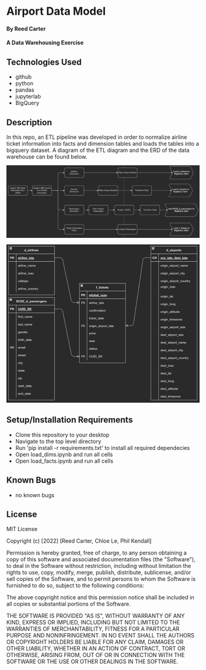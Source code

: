# Airport Data Model

#### By Reed Carter

#### A Data Warehousing Exercise 

## Technologies Used

* github
* python
* pandas
* jupyterlab
* BigQuery

## Description

In this repo, an ETL pipeline was developed in order to normalize airline ticket information into facts and dimension tables and loads the tables into a bigquery dataset. A diagram of the ETL diagram and the ERD of the data warehouse can be found below.



[<img src="./images/ETL_pipeline_diagram.png"/>](./images/ETL_pipeline_diagram.png)

[<img src="./images/data_warehouse_ERD.png" width='700'/>](./images/data_warehouse_ERD.png)


## Setup/Installation Requirements

* Clone this repository to your desktop
* Navigate to the top level directory
* Run 'pip install -r requirements.txt' to install all required dependecies
* Open load_dims.ipynb and run all cells
* Open load_facts.ipynb and run all cells

## Known Bugs

* no known bugs

## License

MIT License

Copyright (c) [2022] [Reed Carter, Chloe Le, Phil Kendall]

Permission is hereby granted, free of charge, to any person obtaining a copy
of this software and associated documentation files (the "Software"), to deal
in the Software without restriction, including without limitation the rights
to use, copy, modify, merge, publish, distribute, sublicense, and/or sell
copies of the Software, and to permit persons to whom the Software is
furnished to do so, subject to the following conditions:

The above copyright notice and this permission notice shall be included in all
copies or substantial portions of the Software.

THE SOFTWARE IS PROVIDED "AS IS", WITHOUT WARRANTY OF ANY KIND, EXPRESS OR
IMPLIED, INCLUDING BUT NOT LIMITED TO THE WARRANTIES OF MERCHANTABILITY,
FITNESS FOR A PARTICULAR PURPOSE AND NONINFRINGEMENT. IN NO EVENT SHALL THE
AUTHORS OR COPYRIGHT HOLDERS BE LIABLE FOR ANY CLAIM, DAMAGES OR OTHER
LIABILITY, WHETHER IN AN ACTION OF CONTRACT, TORT OR OTHERWISE, ARISING FROM,
OUT OF OR IN CONNECTION WITH THE SOFTWARE OR THE USE OR OTHER DEALINGS IN THE
SOFTWARE.